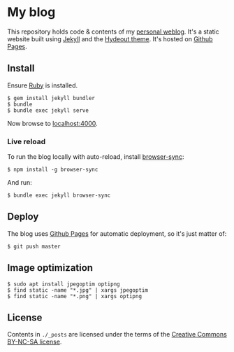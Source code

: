 My blog
=======

This repository holds code & contents of my [personal weblog](https://nicolas.perriault.net/).
It's a static website built using [Jekyll](https://jekyllrb.com) and the
[Hydeout theme](https://github.com/fongandrew/hydeout). It's hosted on
[Github Pages](https://pages.github.com).

Install
-------

Ensure [Ruby](https://www.ruby-lang.org/) is installed.

```
$ gem install jekyll bundler
$ bundle
$ bundle exec jekyll serve
```

Now browse to [localhost:4000](http://localhost:4000/).

### Live reload

To run the blog locally with auto-reload, install [browser-sync](https://www.npmjs.com/package/browser-sync):

```
$ npm install -g browser-sync
```

And run:

```
$ bundle exec jekyll browser-sync 
```

Deploy
------

The blog uses [Github Pages](https://help.github.com/en/articles/about-github-pages-and-jekyll) for automatic deployment, so it's just matter of:

```
$ git push master
```

Image optimization
------------------

```
$ sudo apt install jpegoptim optipng
$ find static -name "*.jpg" | xargs jpegoptim
$ find static -name "*.png" | xargs optipng
```

License
-------

Contents in `./_posts` are licensed under the terms of the [Creative Commons BY-NC-SA license](http://creativecommons.org/licenses/by-nc-sa/3.0/).

